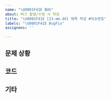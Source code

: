```yaml
---
name: "\U0001F41E BUG"
about: 버그 발생/수정 시 작성
title: "\U0001F41E [23.mm.dd] 제목 작성 #이슈번호"
labels: "\U0001F41E BugFix"
assignees: ''

---
```


<!-- 
✅ 원하는 기능이 구현되지 않는 경우, 어떤 기능을 구현하고자 했는지, 기능을 구현하기 위해 코드를 어떻게 작성했는지, 어떻게 구현됐는지 등 상황을 파악할 수 있게 코드와 함께 상세하게 작성해주세요.
✅ 에러 메시지가 발생한 경우, 함께 첨부해주세요.
✅ 필요한 경우, 이미지와 동영상을 첨부해주세요.

✅ 문제 상황을 해결한 경우, 제목에 이슈 번호를 함께 작성해주세요.
✅ 어떻게 해결했는지 코드와 함께 상세하게 설명해주세요. (어느 부분이 문제였는지, 어떻게 해결했는지 등. 참고 링크가 있는 경우 함께 작성)  


- 필수 내용: 문제 상황, 코드, 에러 메시지, 이슈 번호(해결한 경우)
- 선택 사항: 이미지, 동영상, 참고 링크 -->

## 문제 상황

<!-- 여기에 문제 상황을 상세하게 작성해주세요. -->


## 코드
<!-- 코드를 올릴 때, VS Code 캡쳐본과 함께 해당 코드를 복사해서 올려주세요. 
에러메시지가 있는 경우, 에러메시지 캡쳐본과 함께 에러메시지를 복사해서 올려주세요. -->


## 기타
<!-- 이미지, 동영상, 참고 링크 -->
